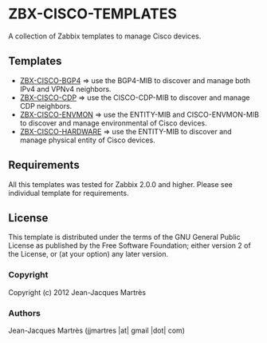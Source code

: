 ZBX-CISCO-TEMPLATES
===================

A collection of Zabbix templates to manage Cisco devices.

Templates
---------

  * [ZBX-CISCO-BGP4](https://github.com/jjmartres/Zabbix/tree/master/zbx-templates/zbx-cisco/zbx-cisco-bgp4) => use the BGP4-MIB to discover and manage both IPv4 and VPNv4 neighbors.
  * [ZBX-CISCO-CDP](https://github.com/jjmartres/Zabbix/tree/master/zbx-templates/zbx-cisco/zbx-cisco-cdp) => use the CISCO-CDP-MIB to discover and manage CDP neighbors.
  * [ZBX-CISCO-ENVMON](https://github.com/jjmartres/Zabbix/tree/master/zbx-templates/zbx-cisco/zbx-cisco-envmon) => use the ENTITY-MIB and CISCO-ENVMON-MIB to discover and manage environmental of Cisco devices.
  * [ZBX-CISCO-HARDWARE](https://github.com/jjmartres/Zabbix/tree/master/zbx-templates/zbx-cisco/zbx-cisco-hardware) => use the ENTITY-MIB to discover and manage physical entity of Cisco devices.

Requirements
------------

All this templates was tested for Zabbix 2.0.0 and higher. Please see individual template for requirements.

License
-------

This template is distributed  under the terms of the GNU General Public License as published by the Free Software Foundation; either version 2 of the License, or (at your option) any later version.

### Copyright

  Copyright (c) 2012 Jean-Jacques Martrès

### Authors
  
  Jean-Jacques Martrès
  (jjmartres |at| gmail |dot| com)
